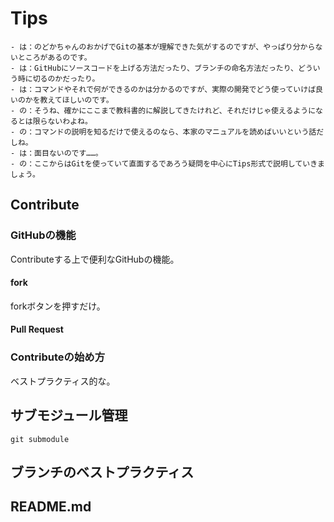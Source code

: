 Tips
======
```
- は：のどかちゃんのおかげでGitの基本が理解できた気がするのですが、やっぱり分からないところがあるのです。
- は：GitHubにソースコードを上げる方法だったり、ブランチの命名方法だったり、どういう時に切るのかだったり。
- は：コマンドやそれで何ができるのかは分かるのですが、実際の開発でどう使っていけば良いのかを教えてほしいのです。
- の：そうね、確かにここまで教科書的に解説してきたけれど、それだけじゃ使えるようになるとは限らないわよね。
- の：コマンドの説明を知るだけで使えるのなら、本家のマニュアルを読めばいいという話だしね。
- は：面目ないのです……。
- の：ここからはGitを使っていて直面するであろう疑問を中心にTips形式で説明していきましょう。
```

## Contribute


### GitHubの機能
Contributeする上で便利なGitHubの機能。

#### fork
forkボタンを押すだけ。

#### Pull Request

### Contributeの始め方
ベストプラクティス的な。

## サブモジュール管理
`git submodule`

## ブランチのベストプラクティス
## README.md
